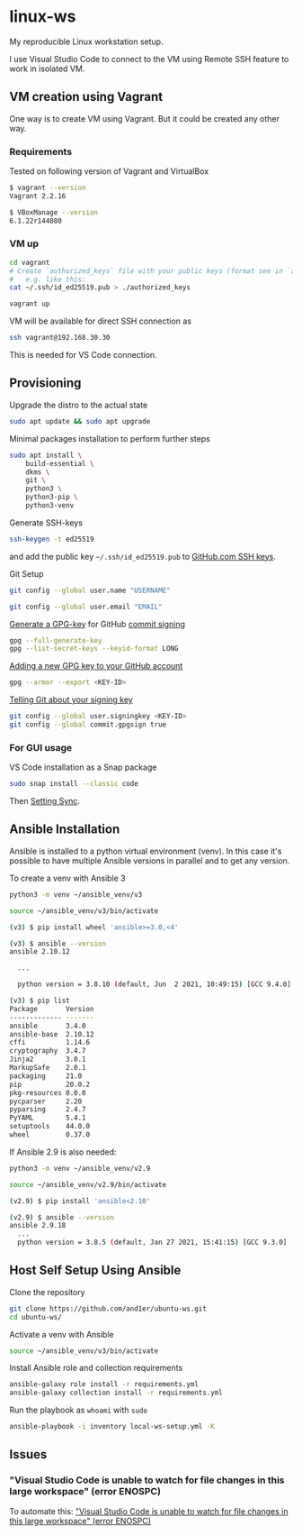 # linux-ws

My reproducible Linux workstation setup.

I use Visual Studio Code to connect to the VM using Remote SSH feature to work in isolated VM.

## VM creation using Vagrant

One way is to create VM using Vagrant. But it could be created any other way.

### Requirements

Tested on following version of Vagrant and VirtualBox

```bash
$ vagrant --version
Vagrant 2.2.16

$ VBoxManage --version
6.1.22r144080
```

### VM up

```bash
cd vagrant
# Create `authorized_keys` file with your public keys (format see in `authorized_keys.example`)
#   e.g. like this:
cat ~/.ssh/id_ed25519.pub > ./authorized_keys

vagrant up
```

VM will be available for direct SSH connection as

```bash
ssh vagrant@192.168.30.30
```

This is needed for VS Code connection.

## Provisioning

Upgrade the distro to the actual state

```bash
sudo apt update && sudo apt upgrade
```

Minimal packages installation to perform further steps

```bash
sudo apt install \
    build-essential \
    dkms \
    git \
    python3 \
    python3-pip \
    python3-venv
```

Generate SSH-keys

```bash
ssh-keygen -t ed25519
```

and add the public key `~/.ssh/id_ed25519.pub` to [GitHub.com SSH keys](https://github.com/settings/keys).

Git Setup

```bash
git config --global user.name "USERNAME"

git config --global user.email "EMAIL"
```

[Generate a GPG-key](https://docs.github.com/en/github/authenticating-to-github/generating-a-new-gpg-key) for GitHub [commit signing](https://docs.github.com/en/github/authenticating-to-github/signing-commits)

```bash
gpg --full-generate-key
gpg --list-secret-keys --keyid-format LONG
```

[Adding a new GPG key to your GitHub account](https://docs.github.com/en/github/authenticating-to-github/adding-a-new-gpg-key-to-your-github-account)

```bash
gpg --armor --export <KEY-ID>
```

[Telling Git about your signing key](https://docs.github.com/en/github/authenticating-to-github/telling-git-about-your-signing-key)

```bash
git config --global user.signingkey <KEY-ID>
git config --global commit.gpgsign true
```

### For GUI usage

VS Code installation as a Snap package

```bash
sudo snap install --classic code
```

Then [Setting Sync](https://code.visualstudio.com/docs/editor/settings-sync).

## Ansible Installation

Ansible is installed to a python virtual environment (venv). In this case it's possible to have multiple Ansible versions in parallel and to get any version.

To create a venv with Ansible 3

```bash
python3 -m venv ~/ansible_venv/v3

source ~/ansible_venv/v3/bin/activate

(v3) $ pip install wheel 'ansible>=3.0,<4'

(v3) $ ansible --version
ansible 2.10.12

  ...

  python version = 3.8.10 (default, Jun  2 2021, 10:49:15) [GCC 9.4.0]

(v3) $ pip list
Package       Version
------------- -------
ansible       3.4.0  
ansible-base  2.10.12
cffi          1.14.6 
cryptography  3.4.7  
Jinja2        3.0.1  
MarkupSafe    2.0.1  
packaging     21.0   
pip           20.0.2 
pkg-resources 0.0.0  
pycparser     2.20   
pyparsing     2.4.7  
PyYAML        5.4.1  
setuptools    44.0.0 
wheel         0.37.0 

```

If Ansible 2.9 is also needed:

```bash
python3 -m venv ~/ansible_venv/v2.9

source ~/ansible_venv/v2.9/bin/activate

(v2.9) $ pip install 'ansible<2.10'

(v2.9) $ ansible --version
ansible 2.9.18
  ...
  python version = 3.8.5 (default, Jan 27 2021, 15:41:15) [GCC 9.3.0]

```

## Host Self Setup Using Ansible

Clone the repository

```bash
git clone https://github.com/and1er/ubuntu-ws.git
cd ubuntu-ws/
```

Activate a venv with Ansible

```bash
source ~/ansible_venv/v3/bin/activate
```

Install Ansible role and collection requirements

```bash
ansible-galaxy role install -r requirements.yml
ansible-galaxy collection install -r requirements.yml
```

Run the playbook as `whoami` with `sudo`

```bash
ansible-playbook -i inventory local-ws-setup.yml -K
```

## Issues

### "Visual Studio Code is unable to watch for file changes in this large workspace" (error ENOSPC)

To automate this: ["Visual Studio Code is unable to watch for file changes in this large workspace" (error ENOSPC)](https://code.visualstudio.com/docs/setup/linux#_visual-studio-code-is-unable-to-watch-for-file-changes-in-this-large-workspace-error-enospc)
